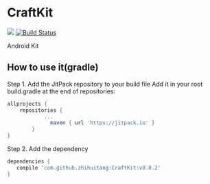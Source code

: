 # CraftKit
[![](https://jitpack.io/v/zhihuitang/CraftKit.svg)](https://jitpack.io/#zhihuitang/CraftKit)  [![Build Status](https://travis-ci.org/zhihuitang/CraftKit.svg?branch=master)](https://travis-ci.org/zhihuitang/CraftKit)

Android Kit

## How to use it(gradle)
Step 1. Add the JitPack repository to your build file
Add it in your root build.gradle at the end of repositories:
```groovy
allprojects {
    repositories {
		    ...
			  maven { url 'https://jitpack.io' }
		}
}
```
Step 2. Add the dependency
```groovy
dependencies {
   compile 'com.github.zhihuitang:CraftKit:v0.0.2'
}
```
